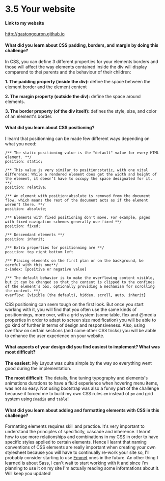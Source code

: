 # 3.5 Your website
#### Link to my website
http://gastongouron.github.io

#### What did you learn about CSS padding, borders, and margin by doing this challenge?
In CSS, you can define 3 different properties for your elements borders and those will affect the way elements contained inside the div will display comparend to thei parents and the behaviour of their children:

**1. The padding property (inside the div):** define the space between the element border and the element content

**2. The margin property (outside the div):** define the space around elements.

**3. The border property (of the div itself):** defines the style, size, and color of an element's border.

#### What did you learn about CSS positioning?
I learnt that positionning can be made few different ways depending on what you need:
```
/** The static positioning value is the "default" value for every HTML element. **/
position: static;

/** This value is very similar to position:static, with one vital difference: While a rendered element does get the width and height of the element, it doesn’t have to occupy the space designated for it. **/
position: relative;

/** An element with position:absolute is removed from the document flow, which means the rest of the document acts as if the element weren't there. **/
position: absolute;

/** Elements with fixed positioning don't move. For example, pages with fixed navigation schemes generally use fixed **/
position: fixed;

/** Descendant elements **/
position: inherit;

/** Extra properties for positionning are **/
position: top right bottom left

/** Placing elements on the first plan or on the background, be careful with this one**/
z-index: [positive or negative value]

/** The default behavior is to make the overflowing content visible, but it can be changed so that the content is clipped to the confines of the element’s box, optionally providing a mechanism for scrolling the content. **/
overflow: [visible (the default), hidden, scroll, auto, inherit]
```

CSS positioning can seem tough on the first look. But once you start working with it, you will find that you often use the same kinds of positionnings, more over, with a grid system (some table, flex and @media properties in order to adapt to screen size modification) you will be able to go kind of further in terms of design and responsiveness. Also, using overflow on certain sections (and some other CSS tricks) you will be abble to enhance the user experience on your website.

#### What aspects of your design did you find easiest to implement? What was most difficult?
**The easiest:** My Layout was quite simple by the way so everything went good during the implementation.

**The most difficult:**
The details, fine tuning typography and elements's animations durations to have a fluid experience when hovering menu items, was not so easy. Not using bootstrap was also a funny part of the challenge because it forced me to build my own CSS rules `em` instead of `px` and grid system using `@media` and `table`!

#### What did you learn about adding and formatting elements with CSS in this challenge?
Formatting elements requires skill and practice. It's very important to understand the principles of specificity, cascade and inherence.
I learnt how to use more relationships and combinations in my CSS in order to have specific styles applied to certain elements. Hence I learnt that naming conventions of CSS elements are really important when creating your own stylesheet because you will have to continually re-work your site so, I'll probably consider starting to use [Emmet](https://www.emmet.io) ones in the future. An other thing I learned is about Sass, I can't wait to start working with it and since I'm planning to use it on my site I'm actually reading some informations about it. Will keep you updated!
